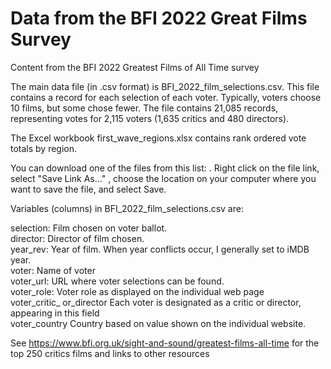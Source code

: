 # Data from the BFI 2022 Great Films Survey
Content from the BFI 2022 Greatest Films of All Time survey

The main data file (in .csv format) is BFI_2022_film_selections.csv.  This file contains a record for each selection of each voter.  Typically, voters choose 10 films, but some chose fewer.  The file contains 21,085 records, representing votes for 2,115 voters (1,635 critics and 480 directors).

The Excel workbook first_wave_regions.xlsx contains rank ordered vote totals by region.

You can download one of the files from this list: <repository>.  Right click on the file link, select "Save Link As…" , choose the location on your computer where you want to save the file, and select Save.


Variables (columns) in BFI_2022_film_selections.csv are:

selection:        Film chosen on voter ballot.<br>
director:         Director of film chosen.<br>
year_rev:         Year of film.  When year conflicts occur, I generally set to iMDB year.<br>
voter:            Name of voter<br>
voter_url:        URL where voter selections can be found.<br>
voter_role:       Voter role as displayed on the individual web page<br>
voter_critic_
  or_director     Each voter is designated as a critic or director, appearing in this field <br>
voter_country     Country based on value shown on the individual website. <br>

See https://www.bfi.org.uk/sight-and-sound/greatest-films-all-time for the top 250 critics films and links to other resources
